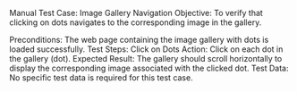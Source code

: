 Manual Test Case: Image Gallery Navigation
Objective:
To verify that clicking on dots navigates to the corresponding image in the gallery.

Preconditions:
The web page containing the image gallery with dots is loaded successfully.
Test Steps:
Click on Dots
Action: Click on each dot in the gallery (dot).
Expected Result: The gallery should scroll horizontally to display the corresponding image associated with the clicked dot.
Test Data:
No specific test data is required for this test case.